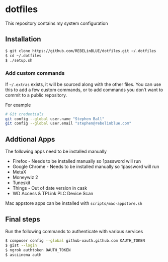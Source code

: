 # dotfiles

This repository contains my system configuration

## Installation

```bash
$ git clone https://github.com/REBELinBLUE/dotfiles.git ~/.dotfiles
$ cd ~/.dotfiles
$ ./setup.sh
```

### Add custom commands

If `~/.extras` exists, it will be sourced along with the other files. You can use this to add a few custom commands, or to add commands you don’t want to commit to a public repository.

For example

```bash
# Git credentials
git config --global user.name "Stephen Ball"
git config --global user.email "stephen@rebelinblue.com"
```

## Addtional Apps

The following apps need to be installed manually

* Firefox - Needs to be installed manually so 1password will run
* Google Chrome - Needs to be installed manually so 1password will run
* MetaX
* Moneywiz 2
* Tuneskit
* Things - Out of date version in cask
* WD Access & TPLink PLC Device Scan

Mac appstore apps can be installed with `scripts/mac-appstore.sh`

## Final steps

Run the following commands to authenticate with various services

```bash
$ composer config --global github-oauth.github.com OAUTH_TOKEN
$ gist --login
$ ngrok authtoken OAUTH_TOKEN
$ asciinema auth
```
